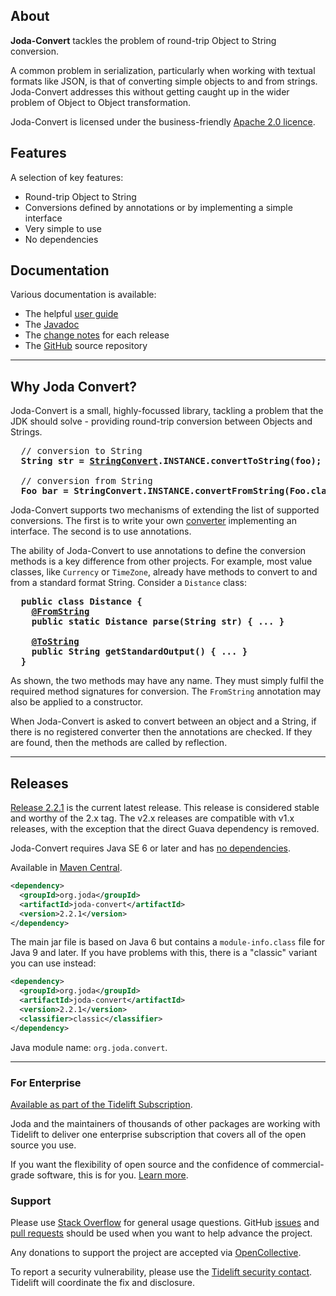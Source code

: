 ## <i></i> About

**Joda-Convert** tackles the problem of round-trip Object to String conversion.

A common problem in serialization, particularly when working with textual formats
like JSON, is that of converting simple objects to and from strings.
Joda-Convert addresses this without getting caught up in the wider problem
of Object to Object transformation.

Joda-Convert is licensed under the business-friendly [Apache 2.0 licence](licenses.html).


## <i></i> Features

A selection of key features:

* Round-trip Object to String
* Conversions defined by annotations or by implementing a simple interface
* Very simple to use
* No dependencies


## <i></i> Documentation

Various documentation is available:

* The helpful [user guide](userguide.html)
* The [Javadoc](apidocs/index.html)
* The [change notes](changes-report.html) for each release
* The [GitHub](https://github.com/JodaOrg/joda-convert) source repository


---

## <i></i> Why Joda Convert?

Joda-Convert is a small, highly-focussed library, tackling a problem that the JDK should solve -
providing round-trip conversion between Objects and Strings.

<pre>
  // conversion to String
  <b>String str = <a href="apidocs/org.joda.convert/org/joda/convert/StringConvert.html">StringConvert</a>.INSTANCE.convertToString(foo);</b>

  // conversion from String
  <b>Foo bar = StringConvert.INSTANCE.convertFromString(Foo.class, str);</b>
</pre>

Joda-Convert supports two mechanisms of extending the list of supported conversions.
The first is to write your own [converter](apidocs/org.joda.convert/org/joda/convert/TypedStringConverter.html) implementing an interface.
The second is to use annotations.

The ability of Joda-Convert to use annotations to define the conversion methods is a key difference from other projects.
For example, most value classes, like `Currency` or `TimeZone`, already have methods
to convert to and from a standard format String.
Consider a `Distance` class:

<pre>
  <b>public class Distance {</b>
    <b><a href="apidocs/org.joda.convert/org/joda/convert/FromString.html">@FromString</a></b>
    <b>public static Distance parse(String str) { ... }</b>

    <b><a href="apidocs/org.joda.convert/org/joda/convert/ToString.html">@ToString</a></b>
    <b>public String getStandardOutput() { ... }</b>
  <b>}</b>
</pre>

As shown, the two methods may have any name. They must simply fulfil the required method signatures for conversion.
The `FromString` annotation may also be applied to a constructor.

When Joda-Convert is asked to convert between an object and a String, if there is no registered converter
then the annotations are checked. If they are found, then the methods are called by reflection.


---

## <i></i> Releases

[Release 2.2.1](download.html) is the current latest release.
This release is considered stable and worthy of the 2.x tag.
The v2.x releases are compatible with v1.x releases, with the exception that the direct Guava dependency is removed.

Joda-Convert requires Java SE 6 or later and has [no dependencies](dependencies.html).

Available in [Maven Central](https://search.maven.org/search?q=g:org.joda%20AND%20a:joda-convert&core=gav).

```xml
<dependency>
  <groupId>org.joda</groupId>
  <artifactId>joda-convert</artifactId>
  <version>2.2.1</version>
</dependency>
```

The main jar file is based on Java 6 but contains a `module-info.class` file for Java 9 and later.
If you have problems with this, there is a "classic" variant you can use instead:

```xml
<dependency>
  <groupId>org.joda</groupId>
  <artifactId>joda-convert</artifactId>
  <version>2.2.1</version>
  <classifier>classic</classifier>
</dependency>
```

Java module name: `org.joda.convert`.

---

### For Enterprise

[Available as part of the Tidelift Subscription](https://tidelift.com/subscription/pkg/maven-org-joda-joda-money?utm_source=maven-org-joda-joda-money&utm_medium=referral&utm_campaign=enterprise).

Joda and the maintainers of thousands of other packages are working with Tidelift to deliver one
enterprise subscription that covers all of the open source you use.

If you want the flexibility of open source and the confidence of commercial-grade software, this is for you.
[Learn more](https://tidelift.com/subscription/pkg/maven-org-joda-joda-convert?utm_source=maven-org-joda-joda-convert&utm_medium=referral&utm_campaign=enterprise).


### Support

Please use [Stack Overflow](https://stackoverflow.com/search?q=joda-convert) for general usage questions.
GitHub [issues](https://github.com/JodaOrg/joda-convert/issues) and [pull requests](https://github.com/JodaOrg/joda-convert/pulls)
should be used when you want to help advance the project.

Any donations to support the project are accepted via [OpenCollective](https://opencollective.com/joda).

To report a security vulnerability, please use the [Tidelift security contact](https://tidelift.com/security).
Tidelift will coordinate the fix and disclosure.
